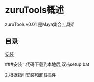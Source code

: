 # zuruTools概述
zuruTools v0.01 是Maya集合工具架

## 目录
[安装](###安装)


###安装
1.代码下载到本地后,双击setup.bat

2.根据指引安装和卸载插件
